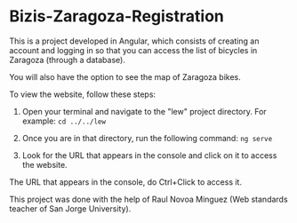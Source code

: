 # Bizis-Zaragoza-Registration


This is a project developed in Angular, which consists of creating an account and logging in so that you can access the list of bicycles in Zaragoza (through a database).

You will also have the option to see the map of Zaragoza bikes.

To view the website, follow these steps:

1. Open your terminal and navigate to the "lew" project directory. For example: `cd ../../lew`

2. Once you are in that directory, run the following command: `ng serve`

3. Look for the URL that appears in the console and click on it to access the website.

The URL that appears in the console, do Ctrl+Click to access it.

This project was done with the help of Raul Novoa Minguez (Web standards teacher of San Jorge University).
